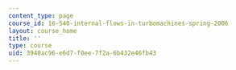 ```yaml
---
content_type: page
course_id: 16-540-internal-flows-in-turbomachines-spring-2006
layout: course_home
title: ''
type: course
uid: 3940ac96-e6d7-f8ee-7f2a-6b432e46fb43
---
```

